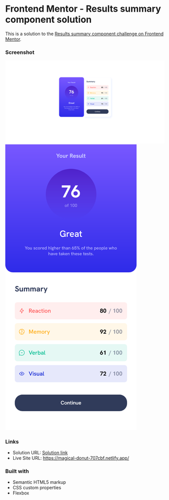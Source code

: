 # Frontend Mentor - Results summary component solution

This is a solution to the [Results summary component challenge on Frontend Mentor](https://www.frontendmentor.io/challenges/results-summary-component-CE_K6s0maV).

### Screenshot
![](./screenshot.png)
![](./mobile-screenshot.png)


### Links

- Solution URL: [Solution link](https://www.frontendmentor.io/solutions/results-summary-component-using-css-flexbox-y2_QSrxIDY)
- Live Site URL: https://magical-donut-707cbf.netlify.app/

### Built with

- Semantic HTML5 markup
- CSS custom properties
- Flexbox
